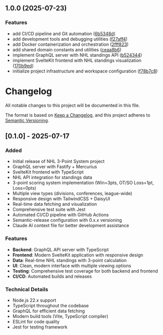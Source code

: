 ## 1.0.0 (2025-07-23)

### Features

* add CI/CD pipeline and Git automation ([6b5348d](https://github.com/romdj/otw/commit/6b5348d9d5acc2f05ad85a2e358e9c05b1d1cf7f))
* add development tools and debugging utilities ([f27aff4](https://github.com/romdj/otw/commit/f27aff49b26dcc61da8fbce470f671e4dd1a4f46))
* add Docker containerization and orchestration ([2fff823](https://github.com/romdj/otw/commit/2fff82372b6f3ffc79fa846867fbce7d3287cebf))
* add shared domain constants and utilities ([ceaa8b6](https://github.com/romdj/otw/commit/ceaa8b687ef56113a37d8eb8f3e314fdad19530e))
* implement GraphQL server with NHL standings API ([b524344](https://github.com/romdj/otw/commit/b5243442bdb3484d3667a00fe45cc5b85dea2351))
* implement SvelteKit frontend with NHL standings visualization ([170b9ed](https://github.com/romdj/otw/commit/170b9edf71653a414f17896ac53dad19f0e036ba))
* initialize project infrastructure and workspace configuration ([f78b7c8](https://github.com/romdj/otw/commit/f78b7c80dd139ad448c196c5c871890a3b6af3f1))

# Changelog

All notable changes to this project will be documented in this file.

The format is based on [Keep a Changelog](https://keepachangelog.com/en/1.0.0/),
and this project adheres to [Semantic Versioning](https://semver.org/spec/v2.0.0.html).

## [0.1.0] - 2025-07-17

### Added
- Initial release of NHL 3-Point System project
- GraphQL server with Fastify + Mercurius
- SvelteKit frontend with TypeScript
- NHL API integration for standings data
- 3-point scoring system implementation (Win=3pts, OT/SO Loss=1pt, Loss=0pts)
- Multiple view types (divisions, conferences, league-wide)
- Responsive design with TailwindCSS + DaisyUI
- Real-time data fetching and visualization
- Comprehensive test suite with Jest
- Automated CI/CD pipeline with GitHub Actions
- Semantic-release configuration with 0.x.x versioning
- Claude AI context file for better development assistance

### Features
- **Backend**: GraphQL API server with TypeScript
- **Frontend**: Modern SvelteKit application with responsive design
- **Data**: Real-time NHL standings with 3-point calculation
- **UI**: Clean, modern interface with multiple viewing options
- **Testing**: Comprehensive test coverage for both backend and frontend
- **CI/CD**: Automated builds and releases

### Technical Details
- Node.js 22.x support
- TypeScript throughout the codebase
- GraphQL for efficient data fetching
- Modern build tools (Vite, TypeScript compiler)
- ESLint for code quality
- Jest for testing framework
